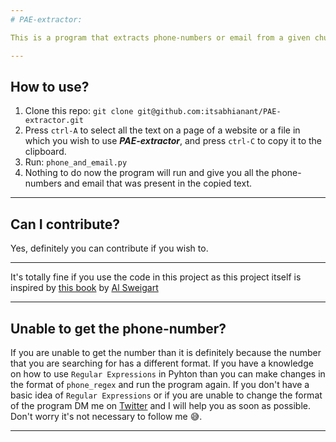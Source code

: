 ```yaml
---
# PAE-extractor:

This is a program that extracts phone-numbers or email from a given chunk of information. You can get all the phone-numbers or email-id from a website or a pdf or any type of file which you can copy.

---
```


## How to use?

1. Clone this repo: ```git clone git@github.com:itsabhianant/PAE-extractor.git```
2. Press ```ctrl-A``` to select all the text on a page of a website or a file in which you wish to use ***PAE-extractor***, and press ```ctrl-C``` to copy it to the clipboard.
3. Run: ```phone_and_email.py```
4. Nothing to do now the program will run and give you all the phone-numbers and email that was present in the copied text.

---

## Can I contribute?

Yes, definitely you can contribute if you wish to.

---

It's totally fine if you use the code in this project as this project itself is inspired by [this book](https://www.amazon.com/Automate-Boring-Stuff-Python-2nd/dp/1593279922/ref=sr_1_1?crid=11TQQUA03REBH&dchild=1&keywords=automate+the+boring+stuff+with+python&qid=1618497187&sprefix=automate+th%2Caps%2C370&sr=8-1) by [Al Sweigart](https://twitter.com/AlSweigart?ref_src=twsrc%5Egoogle%7Ctwcamp%5Eserp%7Ctwgr%5Eauthor)

---

## Unable to get the phone-number?

If you are unable to get the number than it is definitely because the number that you are searching for has a different format. If you have a knowledge on how to use ```Regular Expressions``` in Pyhton than you can make changes in the format of ```phone_regex``` and run the program again. If you don't have a basic idea of ```Regular Expressions``` or if you are unable to change the format of the program DM me on [Twitter](https://twitter.com/itsabhianant) and I will help you as soon as possible. Don't worry it's not necessary to follow me 😅.

---
